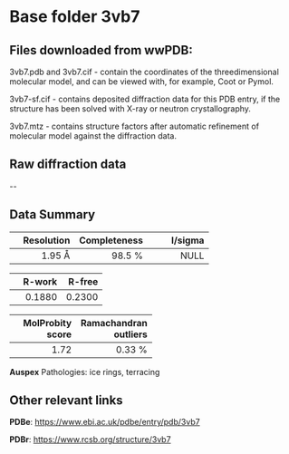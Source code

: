 # Base folder 3vb7

## Files downloaded from wwPDB:

3vb7.pdb and 3vb7.cif - contain the coordinates of the threedimensional molecular model, and can be viewed with, for example, Coot or Pymol.

3vb7-sf.cif - contains deposited diffraction data for this PDB entry, if the structure has been solved with X-ray or neutron crystallography.

3vb7.mtz - contains structure factors after automatic refinement of molecular model against the diffraction data.

## Raw diffraction data

--<br> 

## Data Summary
|   | Resolution | Completeness| I/sigma |
|---|-------------:|----------------:|--------------:|
|   |1.95 Å|98.5  %|<img width=50/>NULL |

|   | **R-work**| **R-free**   
|---|-------------:|----------------:|           
||0.1880|0.2300|

|   |**MolProbity<br>score**| **Ramachandran<br>outliers** 
|---|-------------:|----------------:|
||1.72|0.33 %|

**Auspex** Pathologies: ice rings, terracing

 

## Other relevant links 
**PDBe**:  https://www.ebi.ac.uk/pdbe/entry/pdb/3vb7
 
**PDBr**: https://www.rcsb.org/structure/3vb7 

